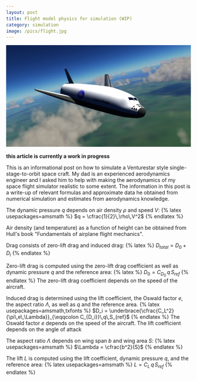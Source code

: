 ```yaml
---
layout: post
title: Flight model physics for simulation (WIP)
category: simulation
image: /pics/flight.jpg
---
```


![sfsim space flight simulator screenshot](/pics/flight.jpg)

**this article is currently a work in progress**

This is an informational post on how to simulate a Venturestar style single-stage-to-orbit space craft.
My dad is an experienced aerodynamics engineer and I asked him to help with making the aerodynamics of my space flight simulator realistic to some extent.
The information in this post is a write-up of relevant formulas and approximate data he obtained from numerical simulation and estimates from aerodynamics knowledge.

The dynamic pressure *q* depends on air density *ρ* and speed *V*:
{% latex usepackages=amsmath %}
$q = \cfrac{1}{2}\,\rho\,V^2$
{% endlatex %}

Air density (and temperature) as a function of height can be obtained from Hull's book "Fundamentals of airplane flight mechanics".

Drag consists of zero-lift drag and induced drag:
{% latex %}
$D_{total} = D_0 + D_i$
{% endlatex %}

Zero-lift drag is computed using the zero-lift drag coefficient as well as dynamic pressure *q* and the reference area:
{% latex %}
$D_0 = C_{D_0}\,q\,S_{ref}$
{% endlatex %}
The zero-lift drag coefficient depends on the speed of the aircraft.

Induced drag is determined using the lift coefficient, the Oswald factor *e*, the aspect ratio *Λ*, as well as *q* and the reference area.
{% latex usepackages=amsmath,txfonts %}
$D_i = \underbrace{\cfrac{C_L^2}{\pi\,e\,\Lambda}}_{\eqqcolon C_{D_i}}\,q\,S_{ref}$
{% endlatex %}
The Oswald factor *e* depends on the speed of the aircraft.
The lift coefficient depends on the angle of attack

The aspect ratio *Λ* depends on wing span *b* and wing area *S*:
{% latex usepackages=amsmath %}
$\Lambda = \cfrac{b^2}{S}$
{% endlatex %}

The lift *L* is computed using the lift coefficient, dynamic pressure *q*, and the reference area:
{% latex usepackages=amsmath %}
$L = C_L\,q\,S_{ref}$
{% endlatex %}

<!-- coordinate system aircraft -->
<!-- wind system and angles -->

[1]: https://www.jakobmaier.at/posts/flight-simulation/
